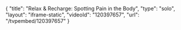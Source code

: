 {
    "title": "Relax & Recharge: Spotting Pain in the Body",
    "type": "solo",
    "layout": "iframe-static",
    "videoId": "120397657",
    "url": "\/tvpembed\/120397657"
}